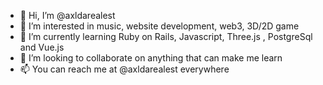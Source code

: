 - 👋 Hi, I’m @axldarealest
- 👀 I’m interested in music, website development, web3, 3D/2D game
- 🌱 I’m currently learning Ruby on Rails, Javascript, Three.js , PostgreSql and Vue.js
- 💞️ I’m looking to collaborate on anything that can make me learn
- 📫 You can reach me at @axldarealest everywhere

<!---
axldarealest/axldarealest is a ✨ special ✨ repository because its `README.md` (this file) appears on your GitHub profile.
You can click the Preview link to take a look at your changes.
--->
